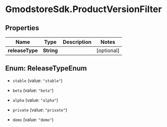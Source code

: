 # GmodstoreSdk.ProductVersionFilter

## Properties

Name | Type | Description | Notes
------------ | ------------- | ------------- | -------------
**releaseType** | **String** |  | [optional] 



## Enum: ReleaseTypeEnum


* `stable` (value: `"stable"`)

* `beta` (value: `"beta"`)

* `alpha` (value: `"alpha"`)

* `private` (value: `"private"`)

* `demo` (value: `"demo"`)





